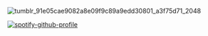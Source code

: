 ![tumblr_91e05cae9082a8e09f9c89a9edd30801_a3f75d71_2048](https://github.com/user-attachments/assets/90634a1f-2115-4d3f-acae-006c71135cb8)

[![spotify-github-profile](https://spotify-github-profile.kittinanx.com/api/view?uid=12ckph3ot59wwg34vopzfclra&cover_image=true&theme=default&show_offline=false&background_color=121212&interchange=false&bar_color=4ddbff)](https://github.com/kittinan/spotify-github-profile)
